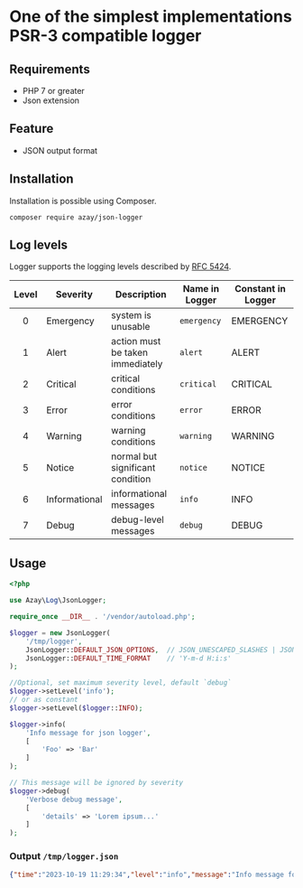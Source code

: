 # One of the simplest implementations PSR-3 compatible logger

## Requirements

- PHP 7 or greater
- Json extension

## Feature
- JSON output format

## Installation

Installation is possible using Composer.

```shell
composer require azay/json-logger
```

## Log levels
Logger supports the logging levels described by [RFC 5424](https://datatracker.ietf.org/doc/html/rfc5424).

| Level  |Severity|Description|Name in Logger| Constant in Logger |
|:------:|-|-|-|-------------|
|   0    |Emergency|system is unusable|`emergency`| EMERGENCY |
|   1    |Alert|action must be taken immediately|`alert`| ALERT       |
|   2    |Critical|critical conditions|`critical`| CRITICAL    |
|   3    |Error|error conditions|`error`| ERROR       |
|   4    |Warning|warning conditions|`warning`| WARNING     |
|   5    |Notice|normal but significant condition|`notice`| NOTICE      |
|   6    |Informational|informational messages|`info`| INFO        |
|   7    |Debug|debug-level messages|`debug`| DEBUG       |

## Usage

```php
<?php

use Azay\Log\JsonLogger;

require_once __DIR__ . '/vendor/autoload.php';

$logger = new JsonLogger(
    '/tmp/logger',
    JsonLogger::DEFAULT_JSON_OPTIONS,  // JSON_UNESCAPED_SLASHES | JSON_UNESCAPED_UNICODE
    JsonLogger::DEFAULT_TIME_FORMAT    // 'Y-m-d H:i:s'
);

//Optional, set maximum severity level, default `debug`
$logger->setLevel('info');
// or as constant
$logger->setLevel($logger::INFO);

$logger->info(
    'Info message for json logger',
    [
        'Foo' => 'Bar'
    ]
);

// This message will be ignored by severity
$logger->debug(
    'Verbose debug message',
    [
        'details' => 'Lorem ipsum...'
    ]
);
```

### Output `/tmp/logger.json`
```json
{"time":"2023-10-19 11:29:34","level":"info","message":"Info message for json logger","Foo":"Bar"}
```